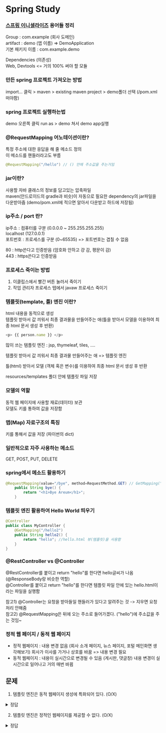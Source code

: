 # Spring Study

### [스프링 이니셜라이즈](https://start.spring.io/) 용어들 정리
Group : com.example (회사 도메인)   
artifact : demo (앱 이름) => DemoApplication   
기본 패키지 이름 : com.example.demo   
    
 Dependencies (의존성)   
 Web, Devtools <= 거의 100% 써야 할 모듈    

### 만든 spring 프로젝트 가져오는 방법
import... 클릭 > maven > existing maven project > demo폴더 선택 (/pom.xml떠야함)    

### spring 프로젝트 실행하는법
demo 오른쪽 클릭 run as > demo 쳐서 demo app실행    

### @RequestMapping 어노테이션이란?
특정 주소에 대한 응답을 해 줄 메소드 정의   
이 메소드를 핸들러라고도 부름   
```java
@RequestMapping("/hello") // () 안에 주소값을 주는거임  
```

### jar이란?
사용할 자바 클래스의 정보를 담고있는 압축파일   
maven(안드로이드의 gradle과 비슷)이 자동으로 필요한 dependency의 jar파일을 다운받아줌 (demo/pom.xml에 적으면 알아서 다운받고 하드에 저장됨)   
 
### ip주소 / port 란?
ip주소 : 컴퓨터를 구분 (0.0.0.0 ~ 255.255.255.255)    
localhost (127.0.0.1)    
포트번호 : 프로세스를 구분 (0~65535) => 포트번호는 겹칠 수 없음    
     
80 : http쓴다고 인증받음 (암호화 안하고 걍 감, 평문이 감)    
443 : https쓴다고 인증받음    

### 프로세스 죽이는 방법
1. 이클립스에서 빨간 버튼 눌러서 죽이기
2. 작업 관리자 프로세스 탭에서 javaw 프로세스 죽이기

### 템플릿(template, 틀) 엔진 이란?
html 내용을 동적으로 생성   
템플릿 받아서 값 끼워서 최종 결과물을 만들어주는 애(틀을 받아서 모델을 이용하여 최종 html 문서 생성 후 반환)    
```javascript
<p> {{ person.name }} </p>
```
많이 쓰는 템플릿 엔진 : jsp, thymeleaf, tiles, ....    

템플릿 받아서 값 끼워서 최종 결과물 만들어주는 애 => 템플릿 엔진   

틀(html) 받아서 모델 (객체 혹은 변수)를 이용하여 최종 html 문서 생성 후 반환   

resources/templates 폴더 안에 템플릿 파일 저장   

### 모델의 역할
동적 웹 페이지에 사용할 재료(데이터) 보관   
모델도 키를 통하여 값을 저장함   

### 맵(Map) 자료구조의 특징
키를 통해서 값을 저장 (파이썬의 dict)   

### 일반적으로 자주 사용하는 메소드
GET, POST, PUT, DELETE   

### spring에서 메소드 활용하기
```java
@RequestMapping(value="/bye", method=RequestMethod.GET) // GetMapping("bye")
	public String bye() {
		return "<h1>Bye Areum</h1>";
	}
```

### 템플릿 엔진 활용하여 Hello World 띄우기
```java
@Controller
public class MyController {	
	@GetMapping("/hello2")
	public String hello2() {
		return "hello"; //hello.html 뷰(템플릿)을 사용함
	}
}
```

### @RestController vs @Controller
@RestController를 붙이고 return "hello"를 한다면 hello글씨가 나옴 (@ResponseBody랑 비슷한 역할)    
@Controller를 붙이고 return "hello"를 한다면 템플릿 파일 안에 있는 hello.html이라는 파일을 실행함   

참고1) @Controller는 요청을 받아들일 핸들러가 있다고 알려주는 것 -> 지우면 요청 처리 안해줌   
참고2) @RequestMapping은 뒤에 오는 주소로 들어가겠다. ("hello")에 주소값을 주는 것임~    

### 정적 웹 페이지 / 동적 웹 페이지
- 정적 웹페이지 : 내용 변경 없음 (회사 소개 페이지, 뉴스 페이지, 포털 메인화면 생각해보기)
  회사가 이사를 가거나 상호를 바꿈 => 내용 변경 필요
- 동적 웹페이지 : 내용이 실시간으로 변경될 수 있음 (게시판, 댓글창)
  내용 변경이 실시간으로 일어나고 거의 매번 바뀜

## 문제
1. 템플릿 엔진은 동적 웹페이지 생성에 특화되어 있다. (O/X)
<details>
<summary>정답</summary>
<div markdown="1">
O, 내용을 잘 출력하기 위한 템플릿 문법 제공(기초 반복문, 조건문 등등)
</div>
</details>
   
2. 템플릿 엔진은 정적인 웹페이지를 제공할 수 없다. (O/X)
<details>
<summary>정답</summary>
<div markdown="1">
X, 동적인 웹페이지를 생성할 수 있다 => 당연히 정적인 웹 가능 / 틀이 아니고 그냥 아예 내용이 다 차있는 HTML 문서 그대로 주면 됨
</div>
</details>   

